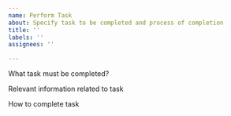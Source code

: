 ```yaml
---
name: Perform Task
about: Specify task to be completed and process of completion
title: ''
labels: ''
assignees: ''

---
```


What task must be completed?

Relevant information related to task

How to complete task

